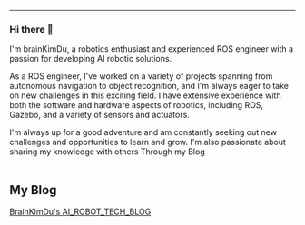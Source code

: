 -----------------------------------
### Hi there 👋
I'm brainKimDu, a robotics enthusiast and experienced ROS engineer with a passion for developing AI robotic solutions.

As a ROS engineer, I've worked on a variety of projects spanning from autonomous navigation to object recognition, and I'm always eager to take on new challenges in this exciting field. I have extensive experience with both the software and hardware aspects of robotics, including ROS, Gazebo, and a variety of sensors and actuators.

I'm always up for a good adventure and am constantly seeking out new challenges and opportunities to learn and grow. I'm also passionate about sharing my knowledge with others Through my Blog
<br>
<br>

## My Blog
[BrainKimDu's AI_ROBOT_TECH_BLOG](https://kimbrain.tistory.com/)




<!--
**brainKimDu/brainKimDu** is a ✨ _special_ ✨ repository because its `README.md` (this file) appears on your GitHub profile.

Here are some ideas to get you started:

- 🔭 I’m currently working on ...
- 🌱 I’m currently learning ...
- 👯 I’m looking to collaborate on ...
- 🤔 I’m looking for help with ...
- 💬 Ask me about ...
- 📫 How to reach me: ...
- 😄 Pronouns: ...
- ⚡ Fun fact: ...
--> 
